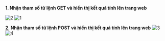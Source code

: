 **1. Nhận tham số từ lệnh GET và hiển thị kết quả tính lên trang web**


![2](https://github.com/TheTuanub244/httpmath/assets/141893690/bf1b9072-ca22-4cd7-8217-a9fde0ab46df)
![1](https://github.com/TheTuanub244/httpmath/assets/141893690/4729a19e-ba7e-4689-ad22-6db6051614e5)


**2. Nhận tham số từ lệnh POST và hiển thị kết quả tính lên trang web**
![3](https://github.com/TheTuanub244/httpmath/assets/141893690/1261e79a-141e-4e0f-8998-4762f5c64d85)
![4](https://github.com/TheTuanub244/httpmath/assets/141893690/8631bfdd-0058-4b16-a9b6-17710a1d030e)
